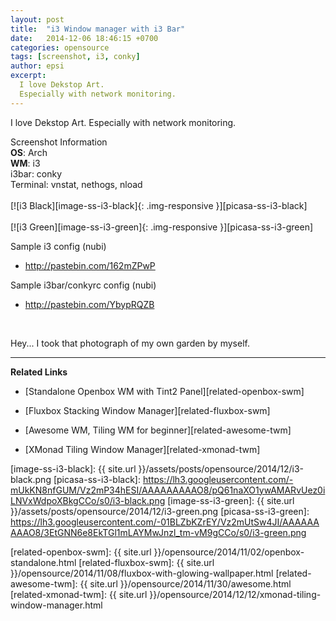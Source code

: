 ```yaml
---
layout: post
title:  "i3 Window manager with i3 Bar"
date:   2014-12-06 18:46:15 +0700
categories: opensource
tags: [screenshot, i3, conky]
author: epsi
excerpt:
  I love Dekstop Art.
  Especially with network monitoring.
---
```


I love Dekstop Art.
Especially with network monitoring.

<div class="sectionbox">
  <div class="sectionbox-heading">
    Screenshot Information
  </div>
  <div class="sectionbox-body">
    <div>
<strong>OS</strong>: Arch<br/>
<strong>WM</strong>: i3<br/>
i3bar: conky<br/>
Terminal: vnstat, nethogs, nload
    </div>
  </div>
</div>



<br/>
[![i3 Black][image-ss-i3-black]{: .img-responsive }][picasa-ss-i3-black]
<br/><br/>
[![i3 Green][image-ss-i3-green]{: .img-responsive }][picasa-ss-i3-green]
<br/>

Sample i3 config (nubi)

* <http://pastebin.com/162mZPwP>

Sample i3bar/conkyrc config (nubi)

* <http://pastebin.com/YbypRQZB>

<br/>

Hey... I took that photograph of my own garden by myself.

-- -- --

**Related Links**

* [Standalone Openbox WM with Tint2 Panel][related-openbox-swm]

* [Fluxbox Stacking Window Manager][related-fluxbox-swm]

* [Awesome WM, Tiling WM for beginner][related-awesome-twm]

* [XMonad Tiling Window Manager][related-xmonad-twm]

[//]: <> ( -- -- -- links below -- -- -- )

[image-ss-i3-black]: {{ site.url }}/assets/posts/opensource/2014/12/i3-black.png
[picasa-ss-i3-black]: https://lh3.googleusercontent.com/-mUkKN8nfGUM/Vz2mP34hESI/AAAAAAAAAO8/pQ61naXO1ywAMARvUez0iLNVxWdpoXBkgCCo/s0/i3-black.png
[image-ss-i3-green]: {{ site.url }}/assets/posts/opensource/2014/12/i3-green.png
[picasa-ss-i3-green]: https://lh3.googleusercontent.com/-01BLZbKZrEY/Vz2mUtSw4JI/AAAAAAAAAO8/3EtGNN6e8EkTGl1mLAYMwJnzl_tm-vM9gCCo/s0/i3-green.png

[related-openbox-swm]: {{ site.url }}/opensource/2014/11/02/openbox-standalone.html
[related-fluxbox-swm]: {{ site.url }}/opensource/2014/11/08/fluxbox-with-glowing-wallpaper.html
[related-awesome-twm]: {{ site.url }}/opensource/2014/11/30/awesome.html
[related-xmonad-twm]: {{ site.url }}/opensource/2014/12/12/xmonad-tiling-window-manager.html
